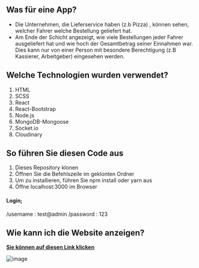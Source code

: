 
## Was  für eine App?

- Die Unternehmen, die Lieferservice haben (z.b Pizza) , können sehen, welcher Fahrer welche Bestellung geliefert hat.
- Am Ende der Schicht angezeigt, wie viele Bestellungen jeder Fahrer ausgeliefert hat und wie hoch der Gesamtbetrag seiner Einnahmen war. Dies kann nur von einer Person mit besondere Berechtigung (z.B Kassierer, Arbeitgeber) eingesehen werden.

## Welche Technologien wurden verwendet?

1. HTML
2. SCSS
3. React
4. React-Bootstrap
5. Node.js
6. MongoDB-Mongoose
7. Socket.io
8. Cloudinary



## So führen Sie diesen Code aus

1. Dieses Repository klonen
2. Öffnen Sie die Befehlszeile im geklonten Ordner
3. Um zu installieren, führen Sie npm install oder yarn aus
4. Öffne localhost:3000 im Browser


#### Login;

/username : test@admin
/password : 123


## Wie kann ich die Website anzeigen?

**[Sie können auf diesen Link klicken](https://order-driver-tracking.herokuapp.com/)**


![image](https://user-images.githubusercontent.com/74236869/140657733-ec593ea1-d410-4ae0-b7fe-682b1c3410e5.png)




